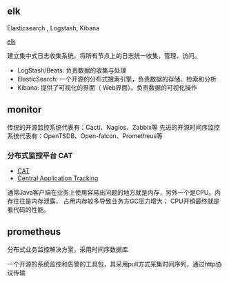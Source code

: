 
## elk
Elasticsearch , Logstash, Kibana 

[elk](https://www.cnblogs.com/aresxin/p/8035137.html) 

建立集中式日志收集系统，将所有节点上的日志统一收集，管理，访问。


* LogStash/Beats: 负责数据的收集与处理
* ElasticSearch: 一个开源的分布式搜索引擎，负责数据的存储、检索和分析
* Kibana: 提供了可视化的界面（ Web界面）。负责数据的可视化操作


## monitor
传统的开源监控系统代表有：Cacti、Nagios、Zabbix等
先进的开源时间序监控系统代表有：OpenTSDB、Open-falcon、Prometheus等

### 分布式监控平台 CAT
* [CAT](https://www.oschina.net/news/78563/cat-depth-analysis) 
* [Central Application Tracking](https://www.cnblogs.com/yeahwell/p/cat.html)

通常Java客户端在业务上使用容易出问题的地方就是内存，另外一个是CPU。内存往往是内存泄露，
占用内存较多导致业务方GC压力增大； CPU开销最终就是看代码的性能。

## prometheus 
分布式业务监控解决方案，采用时间序数据库 

一个开源的系统监控和告警的工具包，其采用pull方式采集时间序列，通过http协议传输


